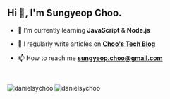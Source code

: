 <h2 align="left">Hi 👋, I'm Sungyeop Choo.</h1>

- 🌱 I’m currently learning **JavaScript** & **Node.js**

- 📝 I regularly write articles on **[Choo's Tech Blog](https://sungyeop.kr/)**

- 📫 How to reach me **[sungyeop.choo@gmail.com](mailto:sungyeop.choo@gmail.com)**

<br>


<p><img align="left" src="https://github-readme-stats.vercel.app/api/top-langs?username=danielsychoo&show_icons=true&locale=en&layout=compact" alt="danielsychoo" /></p>

<p><img align="left" src="https://github-readme-streak-stats.herokuapp.com/?user=danielsychoo&" alt="danielsychoo" /></p>
